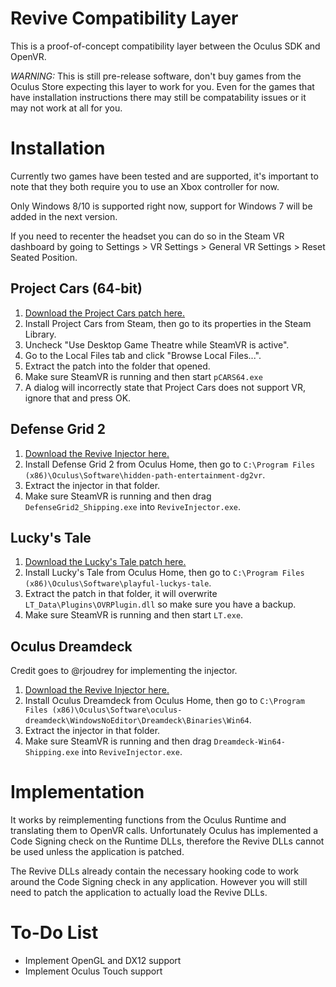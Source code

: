 # Revive Compatibility Layer

This is a proof-of-concept compatibility layer between the Oculus SDK and OpenVR.

*WARNING:* This is still pre-release software, don't buy games from the Oculus Store expecting this layer to work for you. Even for the games that have installation instructions there may still be compatability issues or it may not work at all for you.

# Installation

Currently two games have been tested and are supported, it's important to note that they both require you to use an Xbox controller for now.

Only Windows 8/10 is supported right now, support for Windows 7 will be added in the next version.

If you need to recenter the headset you can do so in the Steam VR dashboard by going to Settings > VR Settings > General VR Settings > Reset Seated Position.

## Project Cars (64-bit)

1. [Download the Project Cars patch here.](https://github.com/LibreVR/Revive/releases/download/0.3/RevivePCars.zip)
2. Install Project Cars from Steam, then go to its properties in the Steam Library.
3. Uncheck "Use Desktop Game Theatre while SteamVR is active".
4. Go to the Local Files tab and click "Browse Local Files...".
5. Extract the patch into the folder that opened.
6. Make sure SteamVR is running and then start `pCARS64.exe`
7. A dialog will incorrectly state that Project Cars does not support VR, ignore that and press OK.

## Defense Grid 2

1. [Download the Revive Injector here.](https://github.com/LibreVR/Revive/releases/download/0.3/ReviveInjector.zip)
2. Install Defense Grid 2 from Oculus Home, then go to `C:\Program Files (x86)\Oculus\Software\hidden-path-entertainment-dg2vr`.
3. Extract the injector in that folder.
4. Make sure SteamVR is running and then drag `DefenseGrid2_Shipping.exe` into `ReviveInjector.exe`.

## Lucky's Tale

1. [Download the Lucky's Tale patch here.](https://github.com/LibreVR/Revive/releases/download/0.3/ReviveLT.zip)
2. Install Lucky's Tale from Oculus Home, then go to `C:\Program Files (x86)\Oculus\Software\playful-luckys-tale`.
3. Extract the patch in that folder, it will overwrite `LT_Data\Plugins\OVRPlugin.dll` so make sure you have a backup.
4. Make sure SteamVR is running and then start `LT.exe`.

## Oculus Dreamdeck

Credit goes to @rjoudrey for implementing the injector.

1. [Download the Revive Injector here.](https://github.com/LibreVR/Revive/releases/download/0.3/ReviveInjector.zip)
2. Install Oculus Dreamdeck from Oculus Home, then go to `C:\Program Files (x86)\Oculus\Software\oculus-dreamdeck\WindowsNoEditor\Dreamdeck\Binaries\Win64`.
3. Extract the injector in that folder.
4. Make sure SteamVR is running and then drag `Dreamdeck-Win64-Shipping.exe` into `ReviveInjector.exe`.

# Implementation

It works by reimplementing functions from the Oculus Runtime and translating them to OpenVR calls.
Unfortunately Oculus has implemented a Code Signing check on the Runtime DLLs, therefore the Revive DLLs
cannot be used unless the application is patched.

The Revive DLLs already contain the necessary hooking code to work around the Code Signing check in any application.
However you will still need to patch the application to actually load the Revive DLLs.

# To-Do List
- Implement OpenGL and DX12 support
- Implement Oculus Touch support
